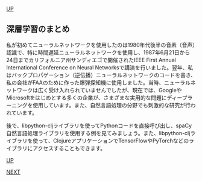 [UP](README.md)

## 深層学習のまとめ

私が初めてニューラルネットワークを使用したのは1980年代後半の音素（音声）認識で、特に時間遅延ニューラルネットワークを使用し、1987年6月21日から24日までカリフォルニア州サンディエゴで開催されたIEEE First Annual International Conference on Neural Networksで講演を行いました。翌年、私はバックプロパゲーション（逆伝播）ニューラルネットワークのコードを書き、私の会社がFAAのために作った爆弾探知機に使用しました。当時、ニューラルネットワークは広く受け入れられていませんでしたが、現在では、GoogleやMicrosoftをはじめとする多くの企業が、さまざまな実用的な問題にディープラーニングを使用しています。また、自然言語処理の分野でも刺激的な研究が行われています。

後で、libpython-cljライブラリを使ってPythonコードを直接呼び出し、spaCy自然言語処理ライブラリを使用する例を見てみましょう。また、libpython-cljライブラリを使って、ClojureアプリケーションでTensorFlowやPyTorchなどのライブラリにアクセスすることもできます。









[UP](README.md)

[NEXT](02-00.md)